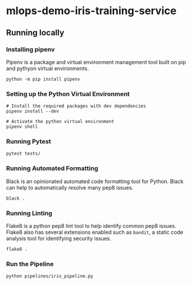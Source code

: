 # mlops-demo-iris-training-service

## Running locally

### Installing pipenv

Pipenv is a package and virtual environment management tool built on pip and pythyon virtual environments.

```
python -m pip install pipenv
```

### Setting up the Python Virtual Environment

```
# Install the required packages with dev dependencies
pipenv install --dev

# Activate the python virtual environment
pipenv shell
```

### Running Pytest

```
pytest tests/
```

### Running Automated Formatting

Black is an opinionated automated code formatting tool for Python.  Black can help to automatically resolve many pep8 issues.

```
black .
```

### Running Linting

Flake8 is a python pep8 lint tool to help identify common pep8 issues.  Flake8 also has several extensions enabled such as `bandit`, a static code analysis tool for identifying security issues.

```
flake8 .
```

### Run the Pipeline

```
python pipelines/iris_pipeline.py
```
